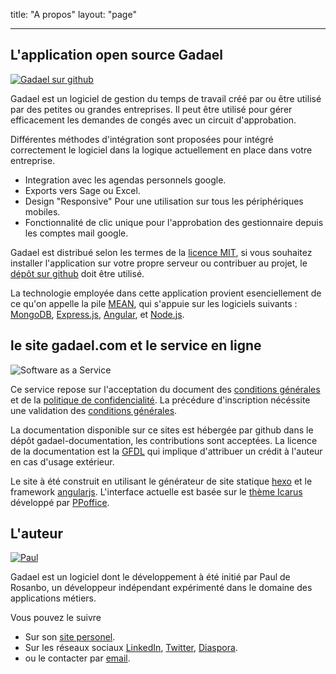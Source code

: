 title: "A propos"
layout: "page"

---


## L'application open source Gadael

[![Gadael sur github](/css/images/sourcebanner.png)](http://www.github.com/gadael/gadael)

Gadael est un logiciel de gestion du temps de travail créé par ou être utilisé par des petites ou grandes entreprises. Il peut être utilisé pour gérer efficacement les demandes de congés avec un circuit d'approbation.

Différentes méthodes d'intégration sont proposées pour intégré correctement le logiciel dans la logique actuellement en place dans votre entreprise.

* Integration avec les agendas personnels google.
* Exports vers Sage ou Excel.
* Design "Responsive" Pour une utilisation sur tous les périphériques mobiles.
* Fonctionnalité de clic unique pour l'approbation des gestionnaire depuis les comptes mail google.

Gadael est distribué selon les termes de la [licence MIT](https://fr.wikipedia.org/wiki/Licence_MIT), si vous souhaitez installer l'application sur votre propre serveur ou contribuer au projet, le [dépôt sur github](https://github.com/gadael/gadael) doit être utilisé.

La technologie employée dans cette application provient esenciellement de ce qu'on appelle la pile [MEAN](https://en.wikipedia.org/wiki/MEAN_%28software_bundle%29), qui s'appuie sur les logiciels suivants :
[MongoDB](https://www.mongodb.com/),
[Express.js](http://expressjs.com/),
[Angular](https://angularjs.org/), et
[Node.js](https://nodejs.org/).


## le site gadael.com et le service en ligne

![Software as a Service](/css/images/SaaS.png)

Ce service repose sur l'acceptation du document des [conditions générales](/fr/legal/terms-of-service.html) et de la [politique de confidencialité](/fr/legal/privacy-policy.html). La précédure d'inscription nécéssite une validation des [conditions générales](/fr/legal/terms-of-service.html).

La documentation disponible sur ce sites est hébergée par github dans le dépôt gadael-documentation, les contributions sont acceptées. La licence de la documentation est la [GFDL](https://www.gnu.org/licenses/fdl-1.3.html) qui implique d'attribuer un crédit à l'auteur en cas d'usage extérieur.

Le site à été construit en utilisant le générateur de site statique [hexo](https://hexo.io/) et le framework [angularjs](https://angularjs.org/). L'interface actuelle est basée sur le [thème Icarus](https://github.com/ppoffice/hexo-theme-icarus) développé par [PPoffice](https://github.com/ppoffice).


## L'auteur

[![Paul](/css/images/paul.png)](http://www.rosanbo.com)

Gadael est un logiciel dont le développement à été initié par Paul de Rosanbo, un développeur indépendant expérimenté dans le domaine des applications métiers.

Vous pouvez le suivre
* Sur son [site personel](http://www.rosanbo.com).
* Sur les réseaux sociaux [LinkedIn](https://fr.linkedin.com/in/paul-de-rosanbo-0177368a), [Twitter](https://twitter.com/polo2ro), [Diaspora](https://framasphere.org/people/25627fe0aa67013296982a0000053625).
* ou le contacter par [email](mailto:paul@rosanbo.com).
